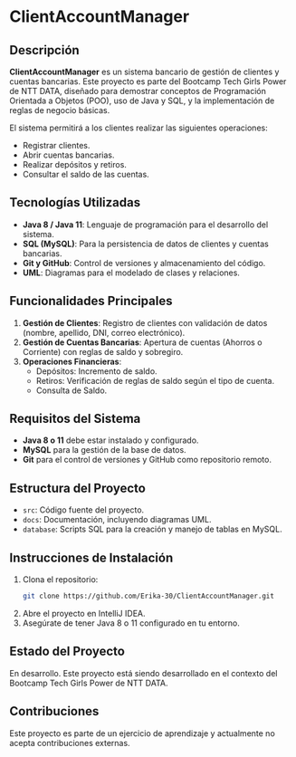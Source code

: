 # ClientAccountManager

## Descripción
**ClientAccountManager** es un sistema bancario de gestión de clientes y cuentas bancarias. Este proyecto es parte del Bootcamp Tech Girls Power de NTT DATA, diseñado para demostrar conceptos de Programación Orientada a Objetos (POO), uso de Java y SQL, y la implementación de reglas de negocio básicas.

El sistema permitirá a los clientes realizar las siguientes operaciones:
- Registrar clientes.
- Abrir cuentas bancarias.
- Realizar depósitos y retiros.
- Consultar el saldo de las cuentas.

## Tecnologías Utilizadas
- **Java 8 / Java 11**: Lenguaje de programación para el desarrollo del sistema.
- **SQL (MySQL)**: Para la persistencia de datos de clientes y cuentas bancarias.
- **Git y GitHub**: Control de versiones y almacenamiento del código.
- **UML**: Diagramas para el modelado de clases y relaciones.

## Funcionalidades Principales
1. **Gestión de Clientes**: Registro de clientes con validación de datos (nombre, apellido, DNI, correo electrónico).
2. **Gestión de Cuentas Bancarias**: Apertura de cuentas (Ahorros o Corriente) con reglas de saldo y sobregiro.
3. **Operaciones Financieras**:
    - Depósitos: Incremento de saldo.
    - Retiros: Verificación de reglas de saldo según el tipo de cuenta.
    - Consulta de Saldo.

## Requisitos del Sistema
- **Java 8 o 11** debe estar instalado y configurado.
- **MySQL** para la gestión de la base de datos.
- **Git** para el control de versiones y GitHub como repositorio remoto.

## Estructura del Proyecto
- `src`: Código fuente del proyecto.
- `docs`: Documentación, incluyendo diagramas UML.
- `database`: Scripts SQL para la creación y manejo de tablas en MySQL.

## Instrucciones de Instalación
1. Clona el repositorio:
   ```bash
   git clone https://github.com/Erika-30/ClientAccountManager.git
2. Abre el proyecto en IntelliJ IDEA.
3. Asegúrate de tener Java 8 o 11 configurado en tu entorno.
## Estado del Proyecto
En desarrollo. Este proyecto está siendo desarrollado en el contexto del Bootcamp Tech Girls Power de NTT DATA.

## Contribuciones
Este proyecto es parte de un ejercicio de aprendizaje y actualmente no acepta contribuciones externas.
